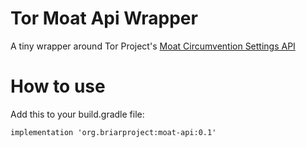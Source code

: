 # Tor Moat Api Wrapper

A tiny wrapper around Tor Project's [Moat Circumvention Settings API](https://gitlab.torproject.org/tpo/anti-censorship/rdsys/-/blob/main/doc/moat.md)

# How to use

Add this to your build.gradle file:

    implementation 'org.briarproject:moat-api:0.1'
